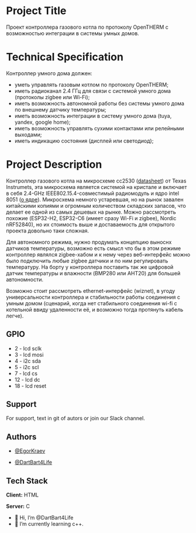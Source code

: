 <!---
DartBart4Life/DartBart4Life is a ✨ special ✨ repository because its `README.md` (this file) appears on your GitHub profile.
You can click the Preview link to take a look at your changes.
--->

# Project Title

Проект контроллера газового котла по протоколу OpenTHERM с возможностью интеграции в системы умных домов.

# Technical Specification

Контроллер умного дома должен:
- уметь управлять газовым котлом по протоколу OpenTHERM;
- иметь радиоканал 2.4 ГГц для связи с системой умного дома (протоколы zigbee или Wi-Fi);
- иметь возможность автономной работы без системы умного дома по внешнему датчику температуры;
- иметь возможность интеграции в систему умного дома (tuya, yandex, google home);
- иметь возможность управлять сухими контактами или релейными выходами;
- иметь индикацию состояния (дисплей или светодиод);

# Project Description

Контроллер газового котла на микросхеме cc2530 ([datasheet](https://www.newbitsiot.com/wp-content/uploads/2022/03/CC2530-Datasheet.pdf)) от Texas Instrumets, эта микросхема является системой на кристале и включает в себя 2.4-GHz IEEE802.15.4-совместимый радиомодуль и ядро intel 8051 ([о ядре](https://ru.wikipedia.org/wiki/Intel_8051)). Микросхема немного устаревшая, но на рынок завален китайскими копиями и огромным количеством складских запасов, что делает ее одной из самых дешевых на рынке. Можно рассмотреть похожие (ESP32-H2, ESP32-C6 (имеет сразу Wi-Fi и zigbee), Nordic nRF52840), но их стоимость выше и доставаемость для открытого проекта довольно таки сложная. 

Для автономного режима, нужно продумать концепцию выноснх датчиков температуры, возможно есть смысл что бы в этом режиме контроллер являлся zigbee-хабом и к нему через веб-интерфейс можно было подключить любые zigbee датчики и по ним регулировать температуру. На борту у контроллера поставить так же цифровой датчик температуры и влажности (BMP280 или AHT20) для большей автономности.

Возможно стоит рассмотреть ethernet-интерфейс (wiznet), в угоду универсальности контроллера и стабильности работы соединения с умным домом (сценарий, когда нет стабильного соединения wi-fi с котельной ввиду удаленности её, и возможно тогда протянуть кабель легче).
## GPIO
- 2 - lcd sclk
- 3 - lcd mosi
- 4 - i2c sda 
- 5 - i2c scl
- 7 - lcd cs
- 12 - lcd dc
- 18 - lcd reset

## Support

For support, text in git of autors or join our Slack channel.

## Authors
- [@EgorKraev](https://github.com/EgorKraev)

- [@DartBart4Life](https://www.github.com/DartBart4Life)


## Tech Stack

**Client:** HTML

**Server:** С



- 👋 Hi, I’m @DartBart4Life
- 🌱 I’m currently learning c++.
